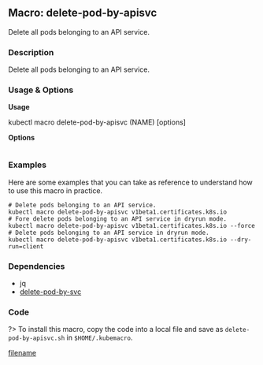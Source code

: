 ## Macro: delete-pod-by-apisvc

Delete all pods belonging to an API service.

<!-- tabs:start -->

### **Description**


Delete all pods belonging to an API service.



### **Usage & Options**

**Usage**

kubectl macro delete-pod-by-apisvc (NAME) [options]

**Options**

```

```

### **Examples**

Here are some examples that you can take as reference to understand how to use this macro in practice.
```shell
# Delete pods belonging to an API service.
kubectl macro delete-pod-by-apisvc v1beta1.certificates.k8s.io
# Fore delete pods belonging to an API service in dryrun mode.
kubectl macro delete-pod-by-apisvc v1beta1.certificates.k8s.io --force
# Delete pods belonging to an API service in dryrun mode.
kubectl macro delete-pod-by-apisvc v1beta1.certificates.k8s.io --dry-run=client

```

### **Dependencies**

* jq
* [delete-pod-by-svc](docs/delete-pod-by-svc.md)

### **Code**

?> To install this macro, copy the code into a local file and save as `delete-pod-by-apisvc.sh` in `$HOME/.kubemacro`.

[filename](../bin/delete-pod-by-apisvc.sh ':include :type=code shell')

<!-- tabs:end -->
